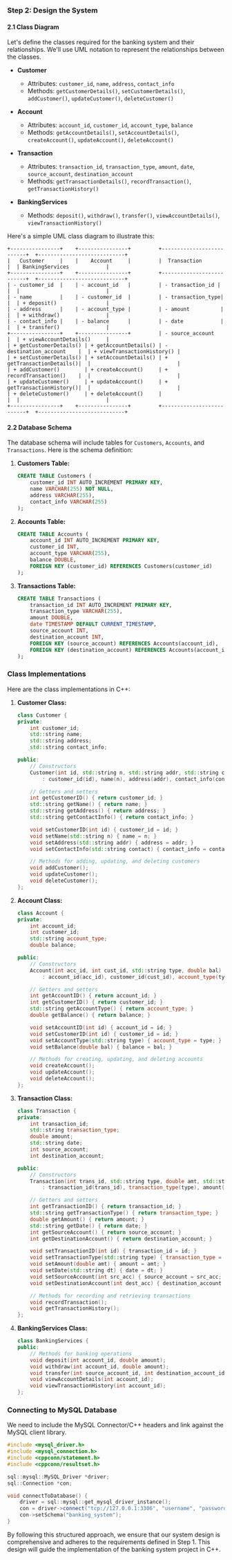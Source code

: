 ### Step 2: Design the System

#### 2.1 Class Diagram

Let's define the classes required for the banking system and their relationships. We'll use UML notation to represent the relationships between the classes.

- **Customer**
  - Attributes: `customer_id`, `name`, `address`, `contact_info`
  - Methods: `getCustomerDetails()`, `setCustomerDetails()`, `addCustomer()`, `updateCustomer()`, `deleteCustomer()`

- **Account**
  - Attributes: `account_id`, `customer_id`, `account_type`, `balance`
  - Methods: `getAccountDetails()`, `setAccountDetails()`, `createAccount()`, `updateAccount()`, `deleteAccount()`

- **Transaction**
  - Attributes: `transaction_id`, `transaction_type`, `amount`, `date`, `source_account`, `destination_account`
  - Methods: `getTransactionDetails()`, `recordTransaction()`, `getTransactionHistory()`

- **BankingServices**
  - Methods: `deposit()`, `withdraw()`, `transfer()`, `viewAccountDetails()`, `viewTransactionHistory()`

Here's a simple UML class diagram to illustrate this:

```
+----------------+    +----------------+         +--------------------------+  +----------------------------+
|   Customer     |    |    Account     |         |  Transaction             |  | BankingServices            |
+----------------+    +----------------+         +--------------------------+  +----------------------------+
| - customer_id  |    | - account_id   |         | - transaction_id |       |  |                            |
| - name         |    | - customer_id  |         | - transaction_type|      |  | + deposit()                |
| - address      |    | - account_type |         | - amount          |      |  | + withdraw()               |
| - contact_info |    | - balance      |         | - date            |      |  | + transfer()               |
+----------------+    +----------------+         | - source_account         |  | + viewAccountDetails()     |
| + getCustomerDetails() | + getAccountDetails() | - destination_account    |  | + viewTransactionHistory() |
| + setCustomerDetails() | + setAccountDetails() | + getTransactionDetails()|  |                            |
| + addCustomer()        | + createAccount()     | + recordTransaction()    |  |                            |
| + updateCustomer()     | + updateAccount()     | + getTransactionHistory()|  |                            |
| + deleteCustomer()     | + deleteAccount()     |                          |  |                            |
+----------------+    +----------------+         +--------------------------+  +----------------------------+
```

#### 2.2 Database Schema

The database schema will include tables for `Customers`, `Accounts`, and `Transactions`. Here is the schema definition:

1. **Customers Table:**
   ```sql
   CREATE TABLE Customers (
       customer_id INT AUTO_INCREMENT PRIMARY KEY,
       name VARCHAR(255) NOT NULL,
       address VARCHAR(255),
       contact_info VARCHAR(255)
   );
   ```

2. **Accounts Table:**
   ```sql
   CREATE TABLE Accounts (
       account_id INT AUTO_INCREMENT PRIMARY KEY,
       customer_id INT,
       account_type VARCHAR(255),
       balance DOUBLE,
       FOREIGN KEY (customer_id) REFERENCES Customers(customer_id)
   );
   ```

3. **Transactions Table:**
   ```sql
   CREATE TABLE Transactions (
       transaction_id INT AUTO_INCREMENT PRIMARY KEY,
       transaction_type VARCHAR(255),
       amount DOUBLE,
       date TIMESTAMP DEFAULT CURRENT_TIMESTAMP,
       source_account INT,
       destination_account INT,
       FOREIGN KEY (source_account) REFERENCES Accounts(account_id),
       FOREIGN KEY (destination_account) REFERENCES Accounts(account_id)
   );
   ```

### Class Implementations

Here are the class implementations in C++:

1. **Customer Class:**
   ```cpp
   class Customer {
   private:
       int customer_id;
       std::string name;
       std::string address;
       std::string contact_info;

   public:
       // Constructors
       Customer(int id, std::string n, std::string addr, std::string contact)
           : customer_id(id), name(n), address(addr), contact_info(contact) {}

       // Getters and setters
       int getCustomerID() { return customer_id; }
       std::string getName() { return name; }
       std::string getAddress() { return address; }
       std::string getContactInfo() { return contact_info; }

       void setCustomerID(int id) { customer_id = id; }
       void setName(std::string n) { name = n; }
       void setAddress(std::string addr) { address = addr; }
       void setContactInfo(std::string contact) { contact_info = contact; }

       // Methods for adding, updating, and deleting customers
       void addCustomer();
       void updateCustomer();
       void deleteCustomer();
   };
   ```

2. **Account Class:**
   ```cpp
   class Account {
   private:
       int account_id;
       int customer_id;
       std::string account_type;
       double balance;

   public:
       // Constructors
       Account(int acc_id, int cust_id, std::string type, double bal)
           : account_id(acc_id), customer_id(cust_id), account_type(type), balance(bal) {}

       // Getters and setters
       int getAccountID() { return account_id; }
       int getCustomerID() { return customer_id; }
       std::string getAccountType() { return account_type; }
       double getBalance() { return balance; }

       void setAccountID(int id) { account_id = id; }
       void setCustomerID(int id) { customer_id = id; }
       void setAccountType(std::string type) { account_type = type; }
       void setBalance(double bal) { balance = bal; }

       // Methods for creating, updating, and deleting accounts
       void createAccount();
       void updateAccount();
       void deleteAccount();
   };
   ```

3. **Transaction Class:**
   ```cpp
   class Transaction {
   private:
       int transaction_id;
       std::string transaction_type;
       double amount;
       std::string date;
       int source_account;
       int destination_account;

   public:
       // Constructors
       Transaction(int trans_id, std::string type, double amt, std::string dt, int src_acc, int dest_acc)
           : transaction_id(trans_id), transaction_type(type), amount(amt), date(dt), source_account(src_acc), destination_account(dest_acc) {}

       // Getters and setters
       int getTransactionID() { return transaction_id; }
       std::string getTransactionType() { return transaction_type; }
       double getAmount() { return amount; }
       std::string getDate() { return date; }
       int getSourceAccount() { return source_account; }
       int getDestinationAccount() { return destination_account; }

       void setTransactionID(int id) { transaction_id = id; }
       void setTransactionType(std::string type) { transaction_type = type; }
       void setAmount(double amt) { amount = amt; }
       void setDate(std::string dt) { date = dt; }
       void setSourceAccount(int src_acc) { source_account = src_acc; }
       void setDestinationAccount(int dest_acc) { destination_account = dest_acc; }

       // Methods for recording and retrieving transactions
       void recordTransaction();
       void getTransactionHistory();
   };
   ```

4. **BankingServices Class:**
   ```cpp
   class BankingServices {
   public:
       // Methods for banking operations
       void deposit(int account_id, double amount);
       void withdraw(int account_id, double amount);
       void transfer(int source_account_id, int destination_account_id, double amount);
       void viewAccountDetails(int account_id);
       void viewTransactionHistory(int account_id);
   };
   ```

### Connecting to MySQL Database

We need to include the MySQL Connector/C++ headers and link against the MySQL client library.

```cpp
#include <mysql_driver.h>
#include <mysql_connection.h>
#include <cppconn/statement.h>
#include <cppconn/resultset.h>

sql::mysql::MySQL_Driver *driver;
sql::Connection *con;

void connectToDatabase() {
    driver = sql::mysql::get_mysql_driver_instance();
    con = driver->connect("tcp://127.0.0.1:3306", "username", "password");
    con->setSchema("banking_system");
}
```

By following this structured approach, we ensure that our system design is comprehensive and adheres to the requirements defined in Step 1. This design will guide the implementation of the banking system project in C++.